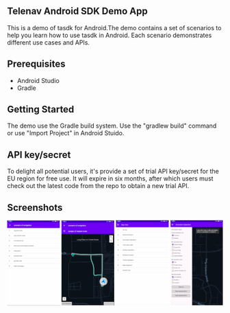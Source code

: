 ## Telenav Android SDK Demo App
This is a demo of tasdk for Android.The demo contains a set of scenarios to help you learn how to use tasdk in Android.
Each scenario demonstrates different use cases and APIs.

## Prerequisites
- Android Studio
- Gradle

## Getting Started
The demo use the Gradle build system. Use the "gradlew build" command or use "Import Project" in Android Stuido.


## API key/secret

To delight all potential users, it's provide a set of trial API key/secret for the EU region for free use.
It will expire in six months, after which users must check out the latest code from the repo to obtain a new trial API.

Screenshots
-----------
![](screenshots/demo-splash.png)
